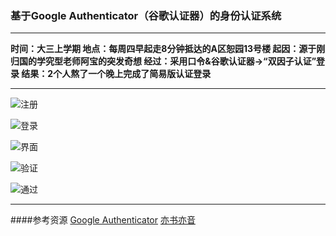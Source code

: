 ### 基于Google Authenticator（谷歌认证器）的身份认证系统


----

**时间：大三上学期
地点：每周四早起走8分钟抵达的A区恕园13号楼
起因：源于刚归国的学究型老师阿宝的突发奇想
经过：采用口令&谷歌认证器→“双因子认证”登录
结果：2个人熬了一个晚上完成了简易版认证登录**


----

![注册](https://github.com/Xuan0216/GoogleAuthenticator/img/show/1.png)

![登录](https://github.com/Xuan0216/GoogleAuthenticator/img/show/2.png)

![界面](https://github.com/Xuan0216/GoogleAuthenticator/img/show/3.png)

![验证](https://github.com/Xuan0216/GoogleAuthenticator/img/show/4.png)

![通过](https://github.com/Xuan0216/GoogleAuthenticator/img/show/5.png)


----
####参考资源
[Google Authenticator](https://github.com/PHPGangsta/GoogleAuthenticator)
[亦书亦音](https://github.com/slcyyy/ysyy)